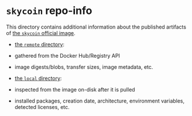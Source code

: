 # `skycoin` repo-info

This directory contains additional information about the published artifacts of [the `skycoin` official image](https://hub.docker.com/_/skycoin/).

- [the `remote` directory](remote/):

 - gathered from the Docker Hub/Registry API

 - image digests/blobs, transfer sizes, image metadata, etc.

- [the `local` directory](local/):

 - inspected from the image on-disk after it is pulled

 - installed packages, creation date, architecture, environment variables, detected licenses, etc.

